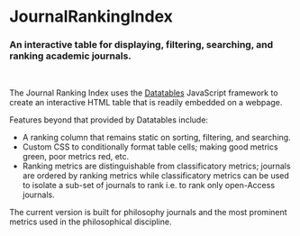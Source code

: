 # JournalRankingIndex
<h3>An interactive table for displaying, filtering, searching, and ranking academic journals.</h3><br>

The Journal Ranking Index uses the <a href="https://datatables.net/">Datatables</a> JavaScript framework to create an interactive HTML table that is readily embedded on a webpage. 

Features beyond that provided by Datatables include:
  - A ranking column that remains static on sorting, filtering, and searching. 
  - Custom CSS to conditionally format table cells; making good metrics green, poor metrics red, etc.
  - Ranking metrics are distinguishable from classificatory metrics; journals are ordered by ranking metrics while classificatory metrics can be used to isolate a sub-set of journals to rank i.e. to rank only open-Access journals.

The current version is built for philosophy journals and the most prominent metrics used in the philosophical discipline. 
